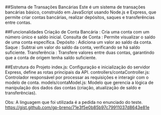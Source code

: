##Sistema de Transações Bancárias
Este é um sistema de transações bancárias básico, construído em JavaScript usando Node.js e Express, que permite criar contas bancárias, realizar depósitos, saques e transferências entre contas.

##Funcionalidades
Criação de Conta Bancária : Cria uma conta com um número único e saldo inicial.
Consulta de Conta : Permite visualizar o saldo de uma conta específica.
Depósito : Adiciona um valor ao saldo da conta.
Saque : Subtrai um valor do saldo da conta, verificando se há saldo suficiente.
Transferência : Transfere valores entre duas contas, garantindo que a conta de origem tenha saldo suficiente.

##Estrutura do Projeto
index.js: Configuração e inicialização do servidor Express, define as rotas principais da API.
controllers/contaController.js: Controlador responsável por processar as requisições e interagir com o modelo de conta.
models/contaModel.js: Modelo que gerencia a lógica de manipulação dos dados das contas (criação, atualização de saldo e transferências).

Obs: A linguagem que foi utilizada é a pedida no enunciado do teste. https://gist.github.com/gp-breno/71e3f5e0b85b97c79911037d8643e81e
